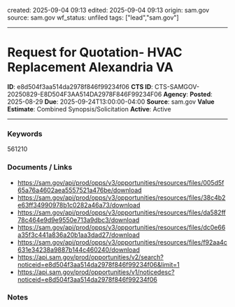 created: 2025-09-04 09:13
edited: 2025-09-04 09:13
origin: sam.gov
source: sam.gov
wf_status: unfiled
tags: ["lead","sam.gov"]

---

# Request for Quotation- HVAC Replacement Alexandria VA

**ID**: e8d504f3aa514da2978f846f99234f06
**CTS ID**: CTS-SAMGOV-20250829-E8D504F3AA514DA2978F846F99234F06
**Agency**: 
**Posted**: 2025-08-29
**Due**: 2025-09-24T13:00:00-04:00
**Source**: sam.gov
**Value Estimate**: Combined Synopsis/Solicitation
**Active**: Active

---

### Keywords
561210

### Documents / Links
- <https://sam.gov/api/prod/opps/v3/opportunities/resources/files/005d5f65a76a4602aea5557521a476be/download>
- <https://sam.gov/api/prod/opps/v3/opportunities/resources/files/38c4b2e63ff34990978b1c0282a46a73/download>
- <https://sam.gov/api/prod/opps/v3/opportunities/resources/files/da582ff78c464e9d9e9550e713a9dbc3/download>
- <https://sam.gov/api/prod/opps/v3/opportunities/resources/files/dc0e66a35f3c441a836a20b1aa3dad27/download>
- <https://sam.gov/api/prod/opps/v3/opportunities/resources/files/f92aa4c631e34238a9887b144c460240/download>
- <https://api.sam.gov/prod/opportunities/v2/search?noticeid=e8d504f3aa514da2978f846f99234f06&limit=1>
- <https://api.sam.gov/prod/opportunities/v1/noticedesc?noticeid=e8d504f3aa514da2978f846f99234f06>

### Notes

